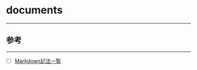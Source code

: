 # documents
---


## 参考
---
- [ ] [Markdown記法一覧](https://qiita.com/oreo/items/82183bfbaac69971917f)
